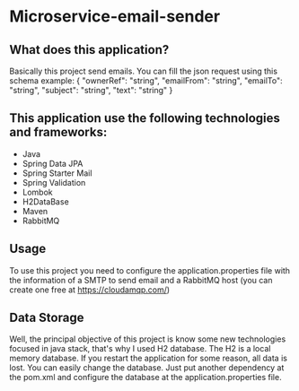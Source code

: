 # Microservice-email-sender

## What does this application?
Basically this project send emails. You can fill the json request using this schema example: 
{
    "ownerRef": "string",
    "emailFrom": "string",
    "emailTo": "string",
    "subject": "string",
    "text": "string"
}

## This application use the following technologies and frameworks:
- Java
- Spring Data JPA
- Spring Starter Mail
- Spring Validation
- Lombok
- H2DataBase
- Maven
- RabbitMQ

## Usage 
To use this project you need to configure the application.properties file with the information of a SMTP to send email 
and a RabbitMQ host (you can create one free at https://cloudamqp.com/) 

## Data Storage
Well, the principal objective of this project is know some new technologies focused in java stack, that's why I used H2 database.
The H2 is a local memory database. If you restart the application for some reason, all data is lost. 
You can easily change the database. Just put another dependency at the pom.xml and configure the database at the application.properties file.
